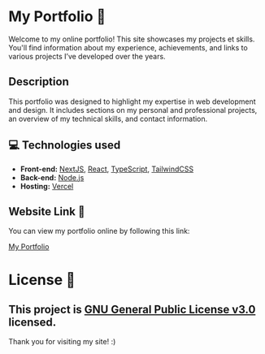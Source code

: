 # My Portfolio 🤠

Welcome to my online portfolio! This site showcases my projects et skills. You'll find information about my experience, achievements, and links to various projects I’ve developed over the years.

## Description

This portfolio was designed to highlight my expertise in web development and design. It includes sections on my personal and professional projects, an overview of my technical skills, and contact information.

## 💻 **Technologies used**
* **Front-end:** [NextJS](https://nextjs.org/), [React](https://react.dev), [TypeScript](https://www.typescriptlang.org/), [TailwindCSS](https://tailwindui.com/)
* **Back-end:** [Node.js](https://nodejs.org)
* **Hosting:** [Vercel](https://vercel.com)

## Website Link 🔗

You can view my portfolio online by following this link:

[My Portfolio](https://mpcgt.vercel.app)

# License 📜

This project is [GNU General Public License v3.0](./LICENSE.md) licensed.
---

Thank you for visiting my site! :)
